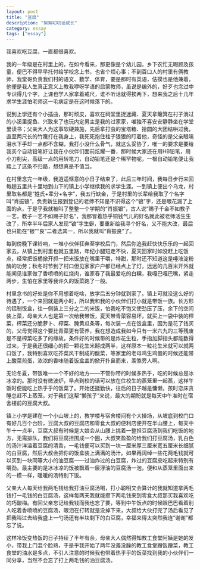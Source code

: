 ```yaml
---
layout: post
title: "豆腐"
description: "絮絮叨叨话成长"
category: essay
tags: ["essay"]
---
```


我喜欢吃豆腐，一直都很喜欢。

我的一年级是在村里上的，在如今看来，那更像是个幼儿园，乡下农忙无暇顾及孩童，便巴不得早早托付给学校念上书，也省个烦心事；不到百口人的村里有俩教师，我堂哥负责我们村的语文、数学、体育，要是那时有英语，估摸也是他兼着，他便是我人生真正意义上教我咿呀学语的启蒙教师，虽说是编外的，好歹也念过中专识得几个字，上课也学人家拿着戒尺，谁不听话就得挨两下，想来我之后十几年求学生涯怕老师这一毛病定是在这时候落下的。

说到上学还有个小插曲，那时顽皮，喜欢在祠堂里捉迷藏、夏天拿簸箕在村子淌过的小溪里捉鱼、兴致来了也玩内定男主是我的过家家，唯独不喜安安静静坐在学堂里读书；父亲大人为这事软硬兼施，先后拿打虫的宝塔糖、拾圆的大团结哄过我，直至两尺长的竹篾打在我身上，我死死抱住柱子狠狠的盯着他，奇怪的是父亲眼噙泪水下手却一点都不含糊，我打小没什么骨气，就这么妥协了，唯一的要求是要给我买个自动铅笔好让我在小伙伴们面前炫耀一番，那时候大家还在用HB铅笔，用小刀削尖，高级一点的用转笔刀，自动铅笔还是个稀罕物呢，一根自动铅笔便让我踏上了这条不归路，想想真是不值当。

在村里念完一年级，我逍遥惬意的小日子结束了，此后三年时间，我每日步行来回每趟五里共十里地到山下的镇上小学继续我的求学生涯。一到镇上便出个乌龙，村里取名都是“姓氏+辈分+名字”，我五行缺金，于是村里的长辈给我取了个名字叫“肖振锒”，负责新生报到登记的老师不知是不识得这个“锒”字，还是眼花漏了上面的点，于是乎我就被叫了整整一个学期的“肖振银”，古人说“赐子千金不如教子一艺，教子一艺不如赐子好名”，我那冒着热乎铜钱气儿的好名就此被老师活生生改了，所幸半年后家人发现“锒”字生僻，要重新给我寻个好名，又不能大改，最后也只能在“银”“良”二者选其一，所以我就叫“肖振良”了。

每到傍晚下课铃响，一堆小伙伴狂奔至学校后门，然后你追我赶快快乐乐的一起回家去，从镇上到村里也就五里路，年纪小腿短走不快，夏天回家时如没赶上吃饭点，经常把饭桶掀开抓一把米饭放在嘴里干嚼，特甜，那时还不知道这是唾液淀粉酶的功劳；秋冬时节到了村口但见家家户户都已经点上了灯，远远的几百米开外就能闻见谁家做了香喷喷的红烧肉，谁家舂了我最爱吃的白粿，我嘎巴嘎巴嘴，紧走两步，生怕在家里等我许久的饭菜跑了一般。

村里念书的好处是你不用想着吃啥，放学后五分钟就到家了。镇上可就没这么好的待遇了，一个来回就是两小时，所以我和我的小伙伴们打小就是带饭一族。长方形的铝制饭盒，往一侧装上三分之二的米饭，怕我吃不饱又使劲压了压，余下的空间装上菜，母亲大人也是第一次给我带饭，夏天带青菜容易坏，就买上一袋中装的榨菜，榨菜还分脆萝卜、榨菜、腌黄瓜条等，每次装一点在饭盒里，因为是花了钱买的，父母觉得这个要比青菜更有营养，我在想造成我如今只有一米六九的三等残废是不是榨菜吃多了的缘故，条件好的时候带的是炸花生粒，手指加脚指头都能数得过来，于是我还很细心的把一颗花生米掰成两半，这样原本一粒花生米就可以就两口饭了，我特别喜欢吃芥菜风干制成的酸菜，等家里的老母鸡生鸡蛋的时候还能带上酸菜煎蛋，浓浓的香味随着饭盒盖的掀开扑鼻而来，羡煞旁人啊。

无论冬夏，带饭唯一一个不好的地方——不管你带的时候多热乎，吃的时候总是冰冰凉的。那时没有微波炉，早点到校的话可以放在住校生的蒸笼里一起蒸，这样午饭时便能吃上热乎乎的饭菜了。开始还挺勤快，往后的日子越是慵懒，孩时恋床贪睡总赶不上蒸笼，对于我们这帮“懒孩子”来说，最大的期盼就是每天中午准时在宿舍楼前的豆腐大叔。

镇上小学是建在一个小山坡上的，教学楼与宿舍楼间有个大操场，从坡底到校门口有好几百个台阶，豆腐大叔的豆腐店和零食大叔的便利店便开在半山腰上，每天中午十一点半，豆腐大叔有时候是大娘会从山腰上挑着一整担豆腐汤到我们吃饭的地方，无需排队，我们将豆腐担围成一个圈，大叔笑盈盈的给我们打豆腐汤，乳白色的汤汁洋溢着豆腐的清香，一毛钱便可以买到一块一厘米厚三厘米宽五厘米长细腻的白豆腐，然后大叔会把你的饭盒装上满满的汤汁。如果再阔绰一些花两毛钱就可以买到一块同等大小的油豆腐——过油炸过的白豆腐，炸过的豆腐皮吃起来特别有嚼劲。最主要的是冰冰凉的饭被飘着一层浮油的豆腐汤一泡，便和从蒸笼里面出来的一模一样，暖暖的汤特别下饭。

父亲大人每天给我两毛钱给我打油豆腐汤喝，打小聪明又会算计的我就知道拿两毛钱打一毛钱的白豆腐汤，这样每两天我就能攒下两毛钱来到零食大叔那买我喜欢吃的巧酸梅。有回父亲忘记给我钱而我也忘了要，等到中午饭点的时候眼巴巴看着别人吃着香喷喷的豆腐汤，眼泪在打转就是没掉下来，大叔给大伙打完了汤后看见了把我叫过去给我盛上一勺汤还有半块剩下的白豆腐，幸福来得太突然我连“谢谢”都忘了说。

这样冷饭变热饭的日子持续了半年有余，母亲大人偶然得知教工食堂阿姨是她的发小，带我上门混个脸熟，于是乎我开始了两年没羞没臊的教工食堂蹭饭蹭菜，教工食堂的油水是多点，不引人注意的时候我也带着热乎乎的饭菜找到我的小伙伴们一同分享，当然不会忘了打上两毛钱的油豆腐汤。
